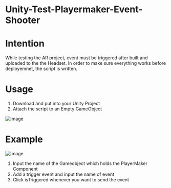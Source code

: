 # Unity-Test-Playermaker-Event-Shooter

# Intention

While testing the AR project, event must be triggered after built and uploaded to the the Headset.
In order to make sure everything works before deployemnet, the script is written.

# Usage
1. Download and put into your Unity Project
2. Attach the script to an Empty GameObject

![image](https://github.com/Alfredhana/Unity-Test-Playermaker-Event-Shooter/assets/5700698/29c674db-bea5-4693-b172-291f12d1ec9d)


# Example
![image](https://github.com/Alfredhana/Unity-Test-Playermaker-Event-Shooter/assets/5700698/e961e5ec-9148-458c-b6b0-6dbf18315979)

1. Input the name of the Gameobject which holds the PlayerMaker Component
2. Add a trigger event and input the name of event
3. Click isTriggered whenever you want to send the event

